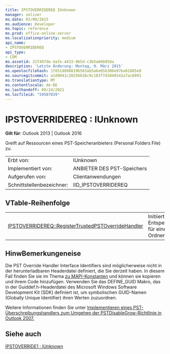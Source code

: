 ```yaml
---
title: IPSTOVERRIDEREQ IUnknown
manager: soliver
ms.date: 03/09/2015
ms.audience: Developer
ms.topic: reference
ms.prod: office-online-server
ms.localizationpriority: medium
api_name:
- IPSTOVERRIDEREQ
api_type:
- COM
ms.assetid: 22f497de-4afe-4433-965d-c3b5a66b05da
description: 'Letzte Änderung: Montag, 9. März 2015'
ms.openlocfilehash: 1f851d098819b583ab5a6e65b306e97ba01885e0
ms.sourcegitcommit: a1d9041c20256616c9c183f7d1049142a7ac6991
ms.translationtype: MT
ms.contentlocale: de-DE
ms.lasthandoff: 09/24/2021
ms.locfileid: "59587839"
---
```

# <a name="ipstoverridereq--iunknown"></a>IPSTOVERRIDEREQ : IUnknown

  
  
**Gilt für**: Outlook 2013 | Outlook 2016 
  
Greift auf Ressourcen eines PST-Speicheranbieters (Personal Folders File) zu.
  
|||
|:-----|:-----|
|Erbt von:  <br/> |IUnknown  <br/> |
|Implementiert von:  <br/> |ANBIETER DES PST-Speichers  <br/> |
|Aufgerufen von:  <br/> |Clientanwendungen  <br/> |
|Schnittstellenbezeichner:  <br/> |IID_IPSTOVERRIDEREQ  <br/> |
   
## <a name="vtable-order"></a>VTable-Reihenfolge

|||
|:-----|:-----|
|[IPSTOVERRIDEREQ::RegisterTrustedPSTOverrideHandler](ipstoverridereq-registertrustedpstoverridehandler.md) <br/> |Initiiert die Entsperrungsprozedur für eine persönliche Ordnerdatei (PST).  <br/> |
   
## <a name="remarks"></a>HinwBemerkungeneise

Die PST Override Handler Interface Identifiers sind möglicherweise nicht in der herunterladbaren Headerdatei definiert, die Sie derzeit haben. In diesem Fall finden Sie sie im Thema [zu MAPI-Konstanten](mapi-constants.md) und können sie kopieren und ihrem Code hinzufügen. Verwenden Sie das DEFINE_GUID Makro, das in der Guiddef.h-Headerdatei des Microsoft Windows Software Development Kit (SDK) definiert ist, um symbolischen GUID-Namen (Globally Unique Identifier) ihren Werten zuzuordnen. 
  
Weitere Informationen finden Sie unter [Implementieren eines PST-Überschreibungshandlers zum Umgehen der PSTDisableGrow-Richtlinie in Outlook 2007.](https://support.microsoft.com/kb/956070)
  
## <a name="see-also"></a>Siehe auch



[IPSTOVERRIDE1 : IUnknown](ipstoverride1iunknown.md)

